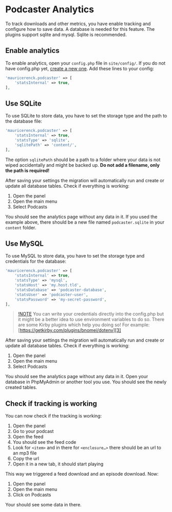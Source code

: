 
# Podcaster Analytics
To track downloads and other metrics, you have enable tracking and configure how to save data. A database is needed for this feature. The plugins support sqlite and mysql. Sqlite is recommended.

## Enable analytics
To enable analytics, open your `config.php` file in `site/config/`. If you do not have config.php yet, [create a new one][1]. Add these lines to your config:

```php
'mauricerenck.podcaster' => [
    'statsInternal' => true,
],
```

## Use SQLite
To use SQLite to store data, you have to set the storage type and the path to the database file:

```php
'mauricerenck.podcaster' => [
    'statsInternal' => true,
    'statsType' => 'sqlite',
    'sqlitePath' => 'content/',
],
```

The option `sqlitePath` should be a path to a folder where your data is not wiped accidentally and might be backed up. **Do not add a filename, only the path is required!**

After saving your settings the migration will automatically run and create or update all database tables. Check if everything is working:

1. Open the panel
2. Open the main menu
3. Select Podcasts

You should see the analytics page without any data in it. If you used the example above, there should be a new file named `podcaster.sqlite` in your `content` folder.

## Use MySQL
To use MySQL to store data, you have to set the storage type and credentials for the database:

```php
'mauricerenck.podcaster' => [
    'statsInternal' => true,        
    'statsType' => 'mysql',
    'statsHost' => 'my.host.tld',
    'statsDatabase' => 'podcaster-database',
    'statsUser' => 'podcaster-user',
    'statsPassword' => 'my-secret-password',
],
```

> [!NOTE]()
> You can write your credentials directly into the config.php but it might be a better idea to use environment variables to do so. There are some Kirby plugins which help you doing so! For example: [https://getkirby.com/plugins/bnomei/dotenv][3]

After saving your settings the migration will automatically run and create or update all database tables. Check if everything is working:

1. Open the panel
2. Open the main menu
3. Select Podcasts

You should see the analytics page without any data in it. Open your database in PhpMyAdmin or another tool you use. You should see the newly created tables.

## Check if tracking is working
You can now check if the tracking is working:

1. Open the panel
2. Go to your podcast
3. Open the feed
4. You should see the feed code
5. Look for `<item>` and in there for `<enclosure…>` there should be an url to an mp3 file
6. Copy the url
7. Open it in a new tab, it should start playing

This way we triggered a feed download and an episode download. Now:

1. Open the panel
2. Open the main menu
3. Click on Podcasts

Your should see some data in there.

[1]:	https://getkirby.com/docs/guide/configuration
[3]:	https://getkirby.com/plugins/bnomei/dotenv